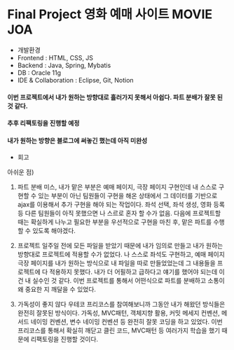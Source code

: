 # Final Project 영화 예매 사이트 MOVIE JOA


- 개발환경
- Frontend : HTML, CSS, JS
- Backend : Java, Spring, Mybatis
- DB : Oracle 11g
- IDE & Collaboration : Eclipse, Git, Notion

#### 이번 프로젝트에서 내가 원하는 방향대로 흘러가지 못해서 아쉽다. 파트 분배가 잘못 된 것 같다.
#### 추후 리팩토링을 진행할 예정
#### 내가 원하는 방향은 블로그에 써놓긴 했는데 아직 미완성

- 회고

아쉬운 점)
1. 파트 분배 미스, 
내가 맡은 부분은 예매 페이지, 극장 페이지 구현인데 내 스스로 구현할 수 있는 부분이 아닌
팀원들이 구현을 해온 상태에서 그 데이터를 기반으로 ajax를 이용해서 추가 구현을 해야 되는 작업이다.
좌석 선택, 좌석 생성, 영화 등록등 다른 팀원들이 아직 못했으면 나 스르로 혼자 할 수가 없음.
다음에 프로젝트할 때는 확실하게 나누고 필요한 부분을 우선적으로 구현을 마친 후, 맡은 파트를 수행할 수 있도록 해야겠다.

2. 프로젝트 일주일 전에 모든 파일을 받았기 때문에 내가 임의로 만들고 내가 원하는 방향대로 프로젝트에 적용할 수가 없었다.
나 스스로 좌석도 구현하고, 예매 페이지 극장 페이지를 내가 원하는 방식으로 내 파일을 따로 만들었었는데 그 내용들을 프로젝트에 다 적용하지 못했다.
내가 더 어필하고 급하다고 얘기를 했어야 되는데 이건 내 실수인 것 같다.
이번 프로젝트를 통해서 어떤식으로 파트를 분배하고 소통이 왜 중요한 지 깨달을 수 있었다.

3. 가독성이 좋지 않다
우테코 프리코스를 참여해보니까 그동안 내가 해왔던 방식들은 완전히 잘못된 방식이다.
가독성, MVC패턴, 객체지향 활용, 커밋 메세지 컨벤션, 메서드 네이밍 컨벤션, 변수 네이밍 컨벤션 등 완전히 잘못 코딩을 하고 있었다.
이번 프리코스를 통해서 확실히 깨닫고 클린 코드, MVC패턴 등 여러가지 학습을 했기 때문에 리팩토링을 진행할 것이다.



